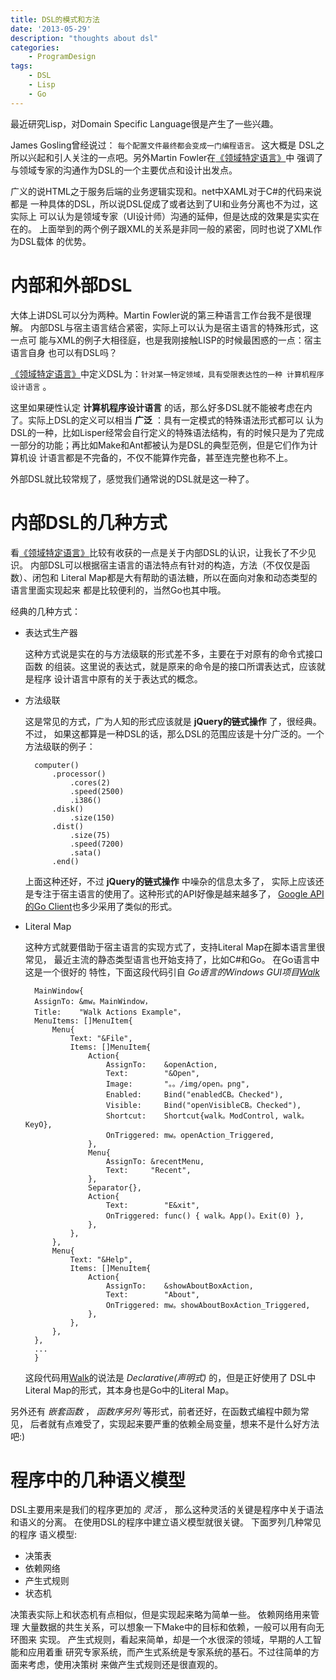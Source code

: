 ```yaml
---
title: DSL的模式和方法
date: '2013-05-29'
description: "thoughts about dsl"
categories:
    - ProgramDesign
tags:
    - DSL
    - Lisp
    - Go
---
```


最近研究Lisp，对Domain Specific Language很是产生了一些兴趣。

James Gosling曾经说过： `每个配置文件最终都会变成一门编程语言。` 这大概是
DSL之所以兴起和引人关注的一点吧。另外Martin Fowler在[《领域特定语言》][]中
强调了与领域专家的沟通作为DSL的一个主要优点和设计出发点。

广义的说HTML之于服务后端的业务逻辑实现和。net中XAML对于C#的代码来说都是
一种具体的DSL，所以说DSL促成了或者达到了UI和业务分离也不为过，这实际上
可以认为是领域专家（UI设计师）沟通的延伸，但是达成的效果是实实在在的。
上面举到的两个例子跟XML的关系是非同一般的紧密，同时也说了XML作为DSL载体
的优势。

<!--more-->

内部和外部DSL
===================

大体上讲DSL可以分为两种。Martin Fowler说的第三种语言工作台我不是很理解。
内部DSL与宿主语言结合紧密，实际上可以认为是宿主语言的特殊形式，这一点可
能与XML的例子大相径庭，也是我刚接触LISP的时候最困惑的一点：宿主语言自身
也可以有DSL吗？

[《领域特定语言》][]中定义DSL为：`针对某一特定领域，具有受限表达性的一种
计算机程序设计语言` 。

这里如果硬性认定 **计算机程序设计语言** 的话，那么好多DSL就不能被考虑在内
了。实际上DSL的定义可以相当 **广泛** ：具有一定模式的特殊语法形式都可以
认为DSL的一种，比如Lisper经常会自行定义的特殊语法结构，有的时候只是为了完成
一部分的功能；再比如Make和Ant都被认为是DSL的典型范例，但是它们作为计算机设
计语言都是不完备的，不仅不能算作完备，甚至连完整也称不上。

外部DSL就比较常规了，感觉我们通常说的DSL就是这一种了。

内部DSL的几种方式
===================

看[《领域特定语言》][]比较有收获的一点是关于内部DSL的认识，让我长了不少见识。
内部DSL可以根据宿主语言的语法特点有针对的构造，方法（不仅仅是函数）、闭包和
Literal Map都是大有帮助的语法糖，所以在面向对象和动态类型的语言里面实现起来
都是比较便利的，当然Go也其中哦。

经典的几种方式：

+ 表达式生产器
    
    这种方式说是实在的与方法级联的形式差不多，主要在于对原有的命令式接口函数
    的组装。这里说的表达式，就是原来的命令是的接口所谓表达式，应该就是程序
    设计语言中原有的关于表达式的概念。

+ 方法级联
    
    这是常见的方式，广为人知的形式应该就是 **jQuery的链式操作** 了，很经典。不过，
    如果这都算是一种DSL的话，那么DSL的范围应该是十分广泛的。一个方法级联的例子：

        computer()
            .processor()
                .cores(2)
                .speed(2500)
                .i386()
            .disk()
                .size(150)
            .dist()
                .size(75)
                .speed(7200)
                .sata()
            .end()

    上面这种还好，不过 **jQuery的链式操作** 中噪杂的信息太多了，
    实际上应该还是专注于宿主语言的使用了。这种形式的API好像是越来越多了，
    [Google API的Go Client](https://code.google.com/p/google-api-go-client/)也多少采用了类似的形式。

+ Literal Map
    
    这种方式就要借助于宿主语言的实现方式了，支持Literal Map在脚本语言里很常见，
    最近主流的静态类型语言也开始支持了，比如C#和Go。 在Go语言中这是一个很好的
    特性，下面这段代码引自 *Go语言的Windows GUI项目[Walk][]*

        MainWindow{
        AssignTo: &mw。MainWindow，
        Title:    "Walk Actions Example"，
        MenuItems: []MenuItem{
            Menu{
                Text: "&File",
                Items: []MenuItem{
                    Action{
                        AssignTo:    &openAction,
                        Text:        "&Open",
                        Image:       "。。/img/open。png",
                        Enabled:     Bind("enabledCB。Checked"),
                        Visible:     Bind("openVisibleCB。Checked"),
                        Shortcut:    Shortcut{walk。ModControl, walk。KeyO},
                        OnTriggered: mw。openAction_Triggered,
                    },
                    Menu{
                        AssignTo: &recentMenu,
                        Text:     "Recent",
                    },
                    Separator{},
                    Action{
                        Text:        "E&xit",
                        OnTriggered: func() { walk。App()。Exit(0) },
                    },
                },
            },
            Menu{
                Text: "&Help",
                Items: []MenuItem{
                    Action{
                        AssignTo:    &showAboutBoxAction,
                        Text:        "About",
                        OnTriggered: mw。showAboutBoxAction_Triggered,
                    },
                },
            },
        },
        ...
        }

    这段代码用[Walk][]的说法是 *Declarative(声明式)* 的，但是正好使用了
    DSL中Literal Map的形式，其本身也是Go中的Literal Map。

另外还有 *嵌套函数* ， *函数序另列* 等形式，前者还好，在函数式编程中颇为常见，
后者就有点难受了，实现起来要严重的依赖全局变量，想来不是什么好方法吧:) 

程序中的几种语义模型
===================
DSL主要用来是我们的程序更加的 *灵活* ， 那么这种灵活的关键是程序中关于语法
和语义的分离。 在使用DSL的程序中建立语义模型就很关键。 下面罗列几种常见的程序
语义模型:

+ 决策表
+ 依赖网络
+ 产生式规则
+ 状态机

决策表实际上和状态机有点相似，但是实现起来略为简单一些。 依赖网络用来管理
大量数据的共生关系，可以想象一下Make中的目标和依赖，一般可以用有向无环图来
实现。 产生式规则，看起来简单，却是一个水很深的领域，早期的人工智能和应用着重
研究专家系统，而产生式系统是专家系统的基石。不过往简单的方面来考虑，使用决策树
来做产生式规则还是很直观的。



[《领域特定语言》]:http://book.douban.com/subject/21964984/
[Walk]:https://github.com/lxn/walk/blob/master/examples/actions/actions.go